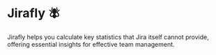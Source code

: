 # Jirafly 🪰

Jirafly helps you calculate key statistics that Jira itself cannot provide, offering essential insights for effective team management.
